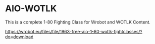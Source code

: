 # AIO-WOTLK

This is a complete 1-80 Fighting Class for Wrobot and WOTLK Content.

https://wrobot.eu/files/file/1863-free-aio-1-80-wotlk-fightclasses/?do=download
